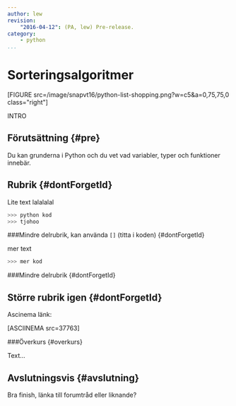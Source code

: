 ```yaml
---
author: lew
revision:
    "2016-04-12": (PA, lew) Pre-release.
category:
    - python
...
```

Sorteringsalgoritmer
===================================

[FIGURE src=/image/snapvt16/python-list-shopping.png?w=c5&a=0,75,75,0 class="right"]

INTRO

<!--more-->



Förutsättning {#pre}
-------------------------------

Du kan grunderna i Python och du vet vad variabler, typer och funktioner innebär.



Rubrik {#dontForgetId}
------------------------------


Lite text lalalalal

```python
>>> python kod
>>> tjohoo
```





###Mindre delrubrik, kan använda `[]` (titta i koden) {#dontForgetId}

mer text

```python
>>> mer kod

```


###Mindre delrubrik {#dontForgetId}



Större rubrik igen {#dontForgetId}
------------------------------

Ascinema länk:

[ASCIINEMA src=37763]



###Överkurs {#overkurs}

Text...



Avslutningsvis {#avslutning}
------------------------------

Bra finish, länka till forumtråd eller liknande?
